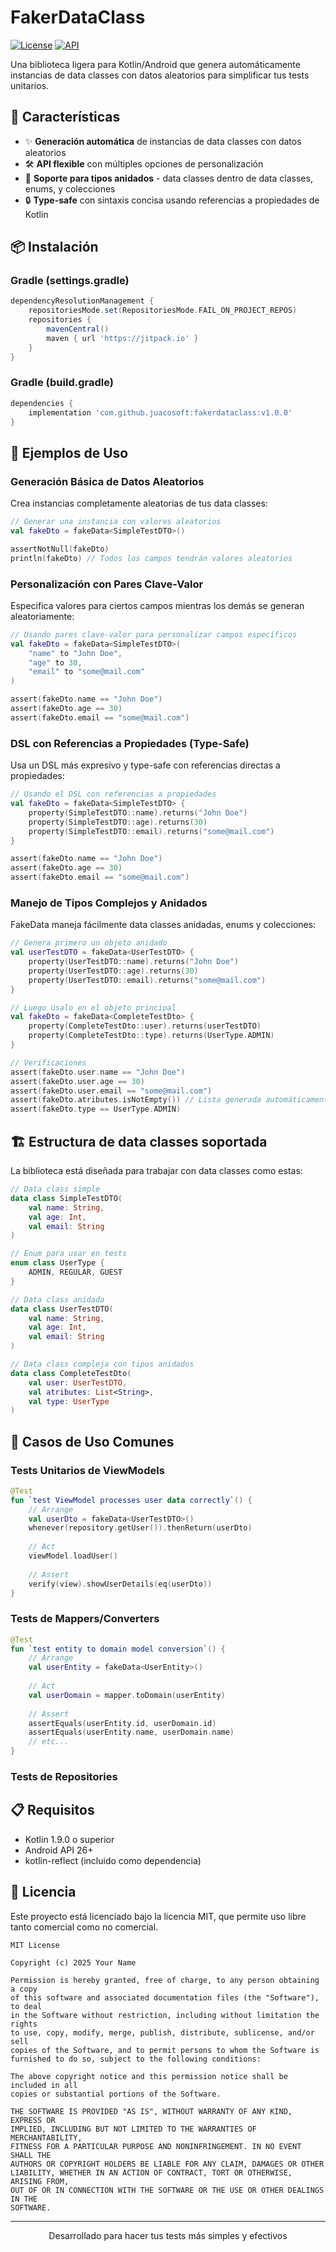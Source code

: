 # FakerDataClass

[![License](https://img.shields.io/badge/License-MIT-blue.svg)](https://opensource.org/licenses/MIT)
[![API](https://img.shields.io/badge/API-21%2B-brightgreen.svg)](https://android-arsenal.com/api?level=21)

Una biblioteca ligera para Kotlin/Android que genera automáticamente instancias de data classes con datos aleatorios para simplificar tus tests unitarios.

## 🌟 Características

- ✨ **Generación automática** de instancias de data classes con datos aleatorios
- 🛠️ **API flexible** con múltiples opciones de personalización
- 🧩 **Soporte para tipos anidados** - data classes dentro de data classes, enums, y colecciones
- 🔒 **Type-safe** con sintaxis concisa usando referencias a propiedades de Kotlin

## 📦 Instalación
### Gradle (settings.gradle)
```groovy
dependencyResolutionManagement {
    repositoriesMode.set(RepositoriesMode.FAIL_ON_PROJECT_REPOS)
    repositories {
        mavenCentral()
        maven { url 'https://jitpack.io' }
    }
}
```
### Gradle (build.gradle)

```groovy
dependencies {
    implementation 'com.github.juacosoft:fakerdataclass:v1.0.0'
}
```

## 🚀 Ejemplos de Uso

### Generación Básica de Datos Aleatorios

Crea instancias completamente aleatorias de tus data classes:

```kotlin
// Generar una instancia con valores aleatorios
val fakeDto = fakeData<SimpleTestDTO>()

assertNotNull(fakeDto)
println(fakeDto) // Todos los campos tendrán valores aleatorios
```

### Personalización con Pares Clave-Valor

Especifica valores para ciertos campos mientras los demás se generan aleatoriamente:

```kotlin
// Usando pares clave-valor para personalizar campos específicos
val fakeDto = fakeData<SimpleTestDTO>(
    "name" to "John Doe",
    "age" to 30,
    "email" to "some@mail.com"
)

assert(fakeDto.name == "John Doe")
assert(fakeDto.age == 30)
assert(fakeDto.email == "some@mail.com")
```

### DSL con Referencias a Propiedades (Type-Safe)

Usa un DSL más expresivo y type-safe con referencias directas a propiedades:

```kotlin
// Usando el DSL con referencias a propiedades
val fakeDto = fakeData<SimpleTestDTO> {
    property(SimpleTestDTO::name).returns("John Doe")
    property(SimpleTestDTO::age).returns(30)
    property(SimpleTestDTO::email).returns("some@mail.com")
}

assert(fakeDto.name == "John Doe")
assert(fakeDto.age == 30)
assert(fakeDto.email == "some@mail.com")
```

### Manejo de Tipos Complejos y Anidados

FakeData maneja fácilmente data classes anidadas, enums y colecciones:

```kotlin
// Genera primero un objeto anidado
val userTestDTO = fakeData<UserTestDTO> {
    property(UserTestDTO::name).returns("John Doe")
    property(UserTestDTO::age).returns(30)
    property(UserTestDTO::email).returns("some@mail.com")
}

// Luego úsalo en el objeto principal
val fakeDto = fakeData<CompleteTestDto> {
    property(CompleteTestDto::user).returns(userTestDTO)
    property(CompleteTestDto::type).returns(UserType.ADMIN)
}

// Verificaciones
assert(fakeDto.user.name == "John Doe")
assert(fakeDto.user.age == 30)
assert(fakeDto.user.email == "some@mail.com")
assert(fakeDto.atributes.isNotEmpty()) // Lista generada automáticamente
assert(fakeDto.type == UserType.ADMIN)
```

## 🏗️ Estructura de data classes soportada

La biblioteca está diseñada para trabajar con data classes como estas:

```kotlin
// Data class simple
data class SimpleTestDTO(
    val name: String,
    val age: Int,
    val email: String
)

// Enum para usar en tests
enum class UserType {
    ADMIN, REGULAR, GUEST
}

// Data class anidada
data class UserTestDTO(
    val name: String,
    val age: Int,
    val email: String
)

// Data class compleja con tipos anidados
data class CompleteTestDto(
    val user: UserTestDTO,
    val atributes: List<String>,
    val type: UserType
)
```

## 🧪 Casos de Uso Comunes

### Tests Unitarios de ViewModels

```kotlin
@Test
fun `test ViewModel processes user data correctly`() {
    // Arrange
    val userDto = fakeData<UserTestDTO>()
    whenever(repository.getUser()).thenReturn(userDto)
    
    // Act
    viewModel.loadUser()
    
    // Assert
    verify(view).showUserDetails(eq(userDto))
}
```

### Tests de Mappers/Converters

```kotlin
@Test
fun `test entity to domain model conversion`() {
    // Arrange
    val userEntity = fakeData<UserEntity>()
    
    // Act
    val userDomain = mapper.toDomain(userEntity)
    
    // Assert
    assertEquals(userEntity.id, userDomain.id)
    assertEquals(userEntity.name, userDomain.name)
    // etc...
}
```

### Tests de Repositories


## 📋 Requisitos

- Kotlin 1.9.0 o superior
- Android API 26+
- kotlin-reflect (incluido como dependencia)

## 📄 Licencia

Este proyecto está licenciado bajo la licencia MIT, que permite uso libre tanto comercial como no comercial.

```
MIT License

Copyright (c) 2025 Your Name

Permission is hereby granted, free of charge, to any person obtaining a copy
of this software and associated documentation files (the "Software"), to deal
in the Software without restriction, including without limitation the rights
to use, copy, modify, merge, publish, distribute, sublicense, and/or sell
copies of the Software, and to permit persons to whom the Software is
furnished to do so, subject to the following conditions:

The above copyright notice and this permission notice shall be included in all
copies or substantial portions of the Software.

THE SOFTWARE IS PROVIDED "AS IS", WITHOUT WARRANTY OF ANY KIND, EXPRESS OR
IMPLIED, INCLUDING BUT NOT LIMITED TO THE WARRANTIES OF MERCHANTABILITY,
FITNESS FOR A PARTICULAR PURPOSE AND NONINFRINGEMENT. IN NO EVENT SHALL THE
AUTHORS OR COPYRIGHT HOLDERS BE LIABLE FOR ANY CLAIM, DAMAGES OR OTHER
LIABILITY, WHETHER IN AN ACTION OF CONTRACT, TORT OR OTHERWISE, ARISING FROM,
OUT OF OR IN CONNECTION WITH THE SOFTWARE OR THE USE OR OTHER DEALINGS IN THE
SOFTWARE.
```

---

<p align="center">
  Desarrollado para hacer tus tests más simples y efectivos
</p>